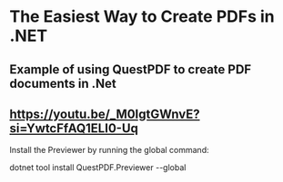 # The Easiest Way to Create PDFs in .NET

## Example of using QuestPDF to create PDF documents in .Net
## https://youtu.be/_M0IgtGWnvE?si=YwtcFfAQ1ELI0-Uq

Install the Previewer by running the global command:

dotnet tool install QuestPDF.Previewer --global